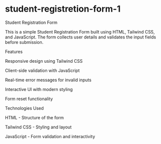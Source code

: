 # student-registretion-form-1

Student Registration Form

This is a simple Student Registration Form built using HTML, Tailwind CSS, and JavaScript. The form collects user details and validates the input fields before submission.

Features

Responsive design using Tailwind CSS

Client-side validation with JavaScript

Real-time error messages for invalid inputs

Interactive UI with modern styling

Form reset functionality

Technologies Used

HTML - Structure of the form

Tailwind CSS - Styling and layout

JavaScript - Form validation and interactivity

